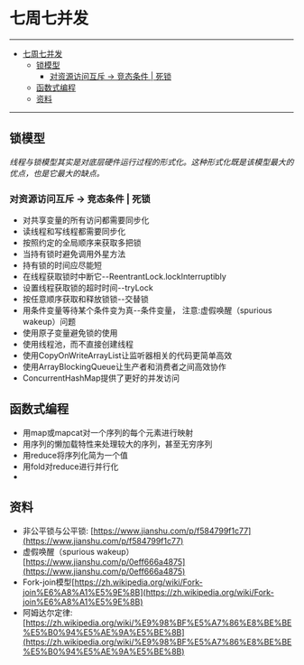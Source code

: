# 七周七并发

------
- [七周七并发](#七周七并发)
  - [锁模型](#锁模型)
    - [对资源访问互斥 -> 竞态条件 | 死锁](#对资源访问互斥---竞态条件--死锁)
  - [函数式编程](#函数式编程)
  - [资料](#资料)

------

## 锁模型

*线程与锁模型其实是对底层硬件运行过程的形式化。这种形式化既是该模型最大的优点，也是它最大的缺点。*

### 对资源访问互斥 -> 竞态条件 | 死锁

* 对共享变量的所有访问都需要同步化
* 读线程和写线程都需要同步化
* 按照约定的全局顺序来获取多把锁
* 当持有锁时避免调用外星方法
* 持有锁的时间应尽能短
* 在线程获取锁时中断它--ReentrantLock.lockInterruptibly
* 设置线程获取锁的超时时间--tryLock
* 按任意顺序获取和释放锁锁--交替锁
* 用条件变量等待某个条件变为真--条件变量， 注意:虚假唤醒（spurious wakeup）问题
* 使用原子变量避免锁的使用
* 使用线程池，而不直接创建线程
* 使用CopyOnWriteArrayList让监听器相关的代码更简单高效
* 使用ArrayBlockingQueue让生产者和消费者之间高效协作
* ConcurrentHashMap提供了更好的并发访问

## 函数式编程

* 用map或mapcat对一个序列的每个元素进行映射
* 用序列的懒加载特性来处理较大的序列，甚至无穷序列
* 用reduce将序列化简为一个值
* 用fold对reduce进行并行化
* 


## 资料
* 非公平锁与公平锁: [https://www.jianshu.com/p/f584799f1c77](https://www.jianshu.com/p/f584799f1c77)
* 虚假唤醒（spurious wakeup）[https://www.jianshu.com/p/0eff666a4875](https://www.jianshu.com/p/0eff666a4875)
* Fork-join模型[https://zh.wikipedia.org/wiki/Fork-join%E6%A8%A1%E5%9E%8B](https://zh.wikipedia.org/wiki/Fork-join%E6%A8%A1%E5%9E%8B)
* 阿姆达尔定律: [https://zh.wikipedia.org/wiki/%E9%98%BF%E5%A7%86%E8%BE%BE%E5%B0%94%E5%AE%9A%E5%BE%8B](https://zh.wikipedia.org/wiki/%E9%98%BF%E5%A7%86%E8%BE%BE%E5%B0%94%E5%AE%9A%E5%BE%8B)
